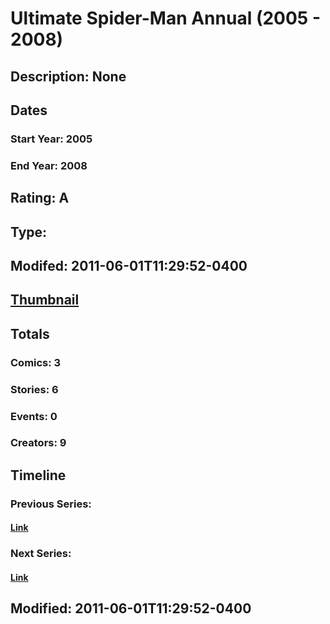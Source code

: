 # Ultimate Spider-Man Annual (2005 - 2008)
## Description: None
## Dates
### Start Year: 2005
### End Year: 2008
## Rating: A
## Type: 
## Modifed: 2011-06-01T11:29:52-0400
## [Thumbnail](http://i.annihil.us/u/prod/marvel/i/mg/2/80/4bad4c4d8c9cf.jpg)
## Totals
### Comics: 3
### Stories: 6
### Events: 0
### Creators: 9
## Timeline
### Previous Series: 
#### [Link]()
### Next Series: 
#### [Link]()
## Modified: 2011-06-01T11:29:52-0400